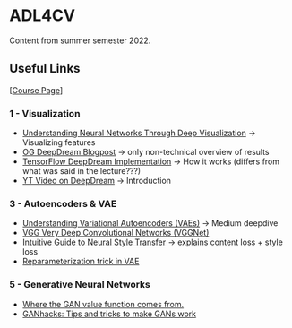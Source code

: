 # ADL4CV

Content from summer semester 2022.

## Useful Links

[[Course Page](https://niessner.github.io/ADL4CV/)]

### 1 - Visualization

- [Understanding Neural Networks Through Deep Visualization](https://yosinski.com/deepvis) -> Visualizing features
- [OG DeepDream Blogpost](https://ai.googleblog.com/2015/06/inceptionism-going-deeper-into-neural.html) -> only non-technical overview of results
- [TensorFlow DeepDream Implementation](https://www.tensorflow.org/tutorials/generative/deepdream) -> How it works (differs from what was said in the lecture???)
- [YT Video on DeepDream](https://www.youtube.com/watch?v=BsSmBPmPeYQ) -> Introduction

### 3 - Autoencoders & VAE

- [Understanding Variational Autoencoders (VAEs)](https://towardsdatascience.com/understanding-variational-autoencoders-vaes-f70510919f73) -> Medium deepdive
- [VGG Very Deep Convolutional Networks (VGGNet)](https://viso.ai/deep-learning/vgg-very-deep-convolutional-networks/)
- [Intuitive Guide to Neural Style Transfer](https://towardsdatascience.com/light-on-math-machine-learning-intuitive-guide-to-neural-style-transfer-ef88e46697ee) -> explains content loss + style loss
- [Reparameterization trick in VAE](https://stats.stackexchange.com/questions/199605/how-does-the-reparameterization-trick-for-vaes-work-and-why-is-it-important)

### 5 - Generative Neural Networks

- [Where the GAN value function comes from.](https://www.youtube.com/watch?v=Gib_kiXgnvA)
- [GANhacks: Tips and tricks to make GANs work](https://github.com/soumith/ganhacks)
